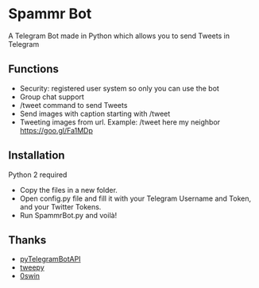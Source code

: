Spammr Bot
==========
A Telegram Bot made in Python which allows you to send Tweets in Telegram

Functions
---------
 - Security: registered user system so only you can use the bot
 - Group chat support
 - /tweet command to send Tweets
 - Send images with caption starting with /tweet
 - Tweeting images from url. Example: /tweet here my neighbor https://goo.gl/Fa1MDp

Installation
------------
Python 2 required

 - Copy the files in a new folder.
 - Open config.py file and fill it with your Telegram Username and Token, and your Twitter Tokens.
 - Run SpammrBot.py and voilà!

Thanks
------
- [pyTelegramBotAPI](https://github.com/eternnoir/pyTelegramBotAPI)
- [tweepy](https://github.com/tweepy/tweepy)
- [0swin](https://github.com/0swin/Spammr-Bot)
